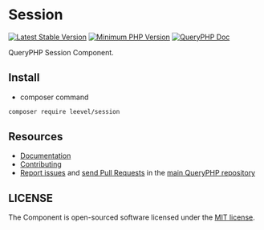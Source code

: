 Session
=================

[![Latest Stable Version](http://img.shields.io/packagist/v/leevel/session.svg)](https://packagist.org/packages/leevel/session)
<a href="https://php.net"><img src="https://img.shields.io/badge/php-%3E%3D%208.0.0-8892BF.svg" alt="Minimum PHP Version"></a>
[![QueryPHP Doc](https://img.shields.io/badge/docs-passing-green.svg?maxAge=2592000)](https://www.queryphp.com/docs/)

QueryPHP Session Component.

## Install

- composer command

```bash
composer require leevel/session
```

Resources
---------

  * [Documentation](https://www.queryphp.com/docs/component/session.html)
  * [Contributing](https://www.queryphp.com/docs/developer/)
  * [Report issues](https://github.com/hunzhiwange/framework/issues) and
    [send Pull Requests](https://github.com/hunzhiwange/framework/pulls)
    in the [main QueryPHP repository](https://github.com/hunzhiwange/framework)

## LICENSE

The Component is open-sourced software licensed under the [MIT license](LICENSE).